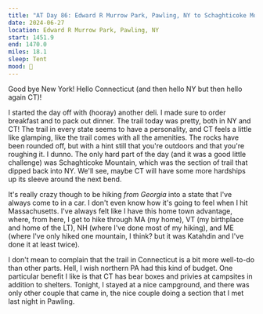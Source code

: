 ```yaml
---
title: "AT Day 86: Edward R Murrow Park, Pawling, NY to Schaghticoke Mountain Campsite"
date: 2024-06-27
location: Edward R Murrow Park, Pawling, NY
start: 1451.9
end: 1470.0
miles: 18.1
sleep: Tent
mood: 🙂
---
```

Good bye New York! Hello Connecticut (and then hello NY but then hello again CT)!

I started the day off with (hooray) another deli. I made sure to order breakfast and to pack out dinner. The trail today was pretty, both in NY and CT! The trail in every state seems to have a personality, and CT feels a little like glamping, like the trail comes with all the amenities. The rocks have been rounded off, but with a hint still that you're outdoors and that you're roughing it. I dunno. The only hard part of the day (and it was a good little challenge) was Schaghticoke Mountain, which was the section of trail that dipped back into NY. We'll see, maybe CT will have some more hardships up its sleeve around the next bend.

It's really crazy though to be hiking *from Georgia* into a state that I've always come to in a car. I don't even know how it's going to feel when I hit Massachusetts. I've always felt like I have this home town advantage, where, from here, I get to hike through MA (my home), VT (my birthplace and home of the LT), NH (where I've done most of my hiking), and ME (where I've only hiked one mountain, I think? but it was Katahdin and I've done it at least twice).

I don't mean to complain that the trail in Connecticut is a bit more well-to-do than other parts. Hell, I wish northern PA had this kind of budget. One particular benefit I like is that CT has bear boxes and privies at campsites in addition to shelters. Tonight, I stayed at a nice campground, and there was only other couple that came in, the nice couple doing a section that I met last night in Pawling.
